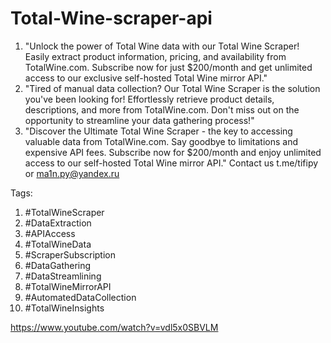 # Total-Wine-scraper-api

1. "Unlock the power of Total Wine data with our Total Wine Scraper! Easily extract product information, pricing, and availability from TotalWine.com. Subscribe now for just $200/month and get unlimited access to our exclusive self-hosted Total Wine mirror API."
2. "Tired of manual data collection? Our Total Wine Scraper is the solution you've been looking for! Effortlessly retrieve product details, descriptions, and more from TotalWine.com. Don't miss out on the opportunity to streamline your data gathering process!"
3. "Discover the Ultimate Total Wine Scraper - the key to accessing valuable data from TotalWine.com. Say goodbye to limitations and expensive API fees. Subscribe now for $200/month and enjoy unlimited access to our self-hosted Total Wine mirror API."
Contact us t.me/tifipy or ma1n.py@yandex.ru

Tags:
1. #TotalWineScraper
2. #DataExtraction
3. #APIAccess
4. #TotalWineData
5. #ScraperSubscription
6. #DataGathering
7. #DataStreamlining
8. #TotalWineMirrorAPI
9. #AutomatedDataCollection
10. #TotalWineInsights

https://www.youtube.com/watch?v=vdl5x0SBVLM

